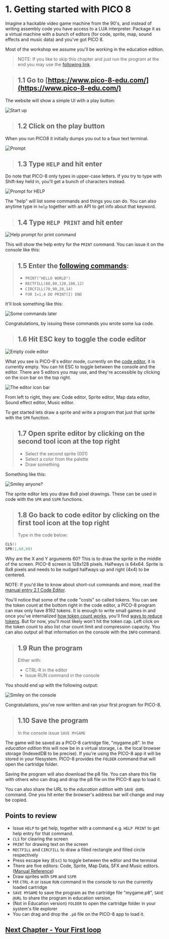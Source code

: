 # 1. Getting started with PICO 8

Imagine a hackable video game machine from the 90's, and instead of writing assembly code you have access to a LUA interpreter. Package it as a virtual machine with a bunch of editors (for code, sprite, map, sound effects and music data) and you've got PICO 8.

Most of the workshop we assume you'll be working in the education edition.

> NOTE: If you like to skip this chapter and just run the program at the end you may use the [following link](https://www.pico-8-edu.com/?c=Y2xzKCkKc3ByKDEsNjAsNjAp&g=wG6Aw-w06Cw-wsHQHQaAaAaw-wsXgaAaAaw-wsXg6Ew-wrHQHQqQqw-wy6Cw-w06A).

> ## 1.1 Go to [https://www.pico-8-edu.com/](https://www.pico-8-edu.com/)

The website will show a simple UI with a play button:

![Start up](./assets/1-start-edu.png)

> ## 1.2 Click on the play button

When you run PICO8 it initially dumps you out to a faux text terminal.

![Prompt](./assets/1-the-prompt.png)

> ## 1.3 Type `HELP` and hit enter

Do note that PICO-8 only types in upper-case letters. If you try to type with Shift-key held in, you'll get a bunch of characters instead.

![Prompt for HELP](./assets/1-prompt-help.png)

The "help" will list some commands and things you can do. You can also anytime type in `help` together with an API to get info about that keyword.

> ## 1.4 Type `HELP PRINT` and hit enter

![Help prompt for print command](./assets/1-print-help.png)

This will show the help entry for the `PRINT` command. You can issue it on the console like this:

> ## 1.5 Enter the [following commands](https://www.lexaloffle.com/dl/docs/pico-8_manual.html#_Hello_World):
>
> - `PRINT("HELLO WORLD")`
> - `RECTFILL(80,80,120,100,12)`
> - `CIRCFILL(70,90,20,14)`
> - `FOR I=1,4 DO PRINT(I) END`

It'll look something like this:

![Some commands later](./assets/1-four-first-commands.png)

Congratulations, by issuing these commands you wrote some lua code.

> ## 1.6 Hit ESC key to toggle the code editor

![Empty code editor](./assets/1-hello-code-editor.png)

What you see is PICO-8's editor mode, currently on the [code editor](https://www.lexaloffle.com/dl/docs/pico-8_manual.html#Code_Editor), it is currently empty. You can hit ESC to toggle between the console and the editor. There are 5 editors you may use, and they're accessible by clicking on the icon bar on the top right.

![The editor icon bar](./assets/1-icons.png)

From left to right, they are: Code editor, Sprite editor, Map data editor, Sound effect editor, Music editor.

To get started lets draw a sprite and write a program that just that sprite with the `SPR` function.

> ## 1.7 Open sprite editor by clicking on the second tool icon at the top right
>
> - Select the second sprite (001)
> - Select a color from the palette
> - Draw something

Something like this:

![Smiley anyone?](./assets/1-draw-a-sprite.png)

The sprite editor lets you draw 8x8 pixel drawings. These can be used in code with the `SPR` and `SSPR` functions.

> ## 1.8 Go back to code editor by clicking on the first tool icon at the top right
>
> Type in the code below:

```lua
CLS()
SPR(1,60,60)
```

Why are the X and Y arguments 60? This is to draw the sprite in the middle of the screen. PICO-8 screen is 128x128 pixels. Halfways is 64x64. Sprite is 8x8 pixels and needs to be nudged halfways up and right (4x4) to be centered.

NOTE: If you'd like to know about short-cut commands and more, read the [manual entry 2.1 Code Editor](https://www.lexaloffle.com/dl/docs/pico-8_manual.html#Code_Editor).

You'll notice that some of the code "costs" so called tokens. You can see the token count at the bottom right in the code editor, a PICO-8 program can max only have 8192 tokens. It is enough to write small games in and once you've internalized [how token count works](https://www.lexaloffle.com/dl/docs/pico-8_manual.html#Code_Limits), you'll find [ways to reduce tokens](https://github.com/seleb/PICO-8-Token-Optimizations). But for now, you'll most likely won't hit the token cap. Left click on the token count to also list char count limit and compression capacity. You can also output all that information on the console with the `INFO` command.

> ## 1.9 Run the program
>
> Either with:
>
> - CTRL-R in the editor
> - Issue RUN command in the console

You should end up with the following output:

![Smiley on the console](./assets/1-first-program.png)

Congratulations, you've now written and ran your first program for PICO-8.

> ## 1.10 Save the program
>
> In the console issue `SAVE MYGAME`

The game will be saved as a PICO-8 cartridge file, "mygame.p8". In the _education edition_ this will now be in a virtual storage, i.e. the local browser storage (IndexedDB to be precise). If you're using the PICO-8 app it will be stored in your filesystem. PICO-8 provides the `FOLDER` command that will open the cartridge folder.

Saving the program will also download the p8 file. You can share this file with others who can drag and drop the p8 file on the PICO-8 app to load it.

You can also share the URL to the _education edition_ with `SAVE @URL` command. One you hit enter the browser's address bar will change and may be copied.

## Points to review

- Issue `HELP` to get help, together with a command e.g. `HELP PRINT` to get help entry for that command.
- `CLS` for clearing the screen
- `PRINT` for drawing text on the screen
- `RECTFILL` and `CIRCFILL` to draw a filled rectangle and filled circle respectively
- Press escape key (<kbd>Esc</kbd>) to toggle between the editor and the terminal
- There are five editors: Code, Sprite, Map Data, SFX and Music editors. ([Manual Reference](https://www.lexaloffle.com/dl/docs/pico-8_manual.html#Editing_Tools))
- Draw sprites with `SPR` and `SSPR`
- Hit `CTRL-R` or issue `RUN` command in the console to run the currently loaded cartridge
- `SAVE MYGAME` to save the program as the cartridge file "mygame.p8", `SAVE @URL` to share the program in education version.
- (Not in Education version) `FOLDER` to open the cartridge folder in your system's file explorer
- You can drag and drop the `.p8` file on the PICO-8 app to load it.

## [Next Chapter - Your First loop](./2-your-first-loop.md)
